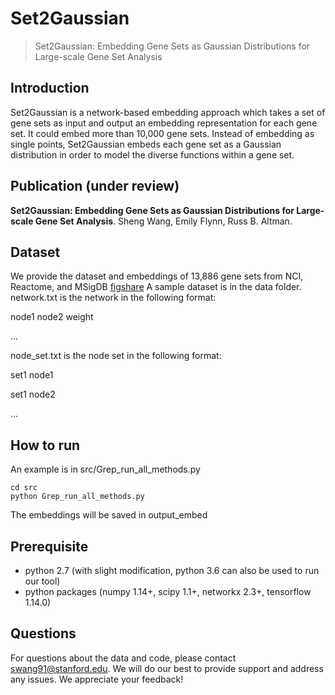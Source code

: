 # Set2Gaussian
> Set2Gaussian: Embedding Gene Sets as Gaussian Distributions for Large-scale Gene Set Analysis

## Introduction
Set2Gaussian is a network-based embedding approach which takes a set of gene sets as input and output an embedding representation for each gene set. It could embed more than 10,000 gene sets. Instead of embedding as single points, Set2Gaussian embeds each gene set as a Gaussian distribution in order to model the diverse functions within a gene set.

## Publication (under review)

**Set2Gaussian: Embedding Gene Sets as Gaussian Distributions for Large-scale Gene Set Analysis**.
Sheng Wang, Emily Flynn, Russ B. Altman.

## Dataset
We provide the dataset and embeddings of 13,886 gene sets from NCI, Reactome, and MSigDB [figshare](https://figshare.com/projects/Set2Gaussian/71099)
A sample dataset is in the data folder.
network.txt is the network in the following format:

node1	node2	weight

...

node_set.txt is the node set in the following format:

set1	node1

set1	node2

...

## How to run

An example is in src/Grep_run_all_methods.py
```
cd src
python Grep_run_all_methods.py
```
The embeddings will be saved in output_embed

## Prerequisite
* python 2.7 (with slight modification, python 3.6 can also be used to run our tool)
* python packages (numpy 1.14+, scipy 1.1+, networkx 2.3+, tensorflow 1.14.0)

## Questions
For questions about the data and code, please contact swang91@stanford.edu. We will do our best to provide support and address any issues. We appreciate your feedback!

